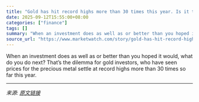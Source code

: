 ```yaml
---
title: "Gold has hit record highs more than 30 times this year. Is it too late to buy in?"
date: 2025-09-12T15:55:00+08:00
categories: ["finance"]
tags: []
summary: "When an investment does as well as or better than you hoped it would, what do you do next? That’s the dilemma for gold investors, who have seen prices for the precious metal settle at record highs mor"
source_url: "https://www.marketwatch.com/story/gold-has-hit-record-highs-more-than-30-times-this-year-is-it-too-late-to-buy-in-f4a9a5a0?mod=mw_rss_topstories"
---
```


When an investment does as well as or better than you hoped it would, what do you do next? That’s the dilemma for gold investors, who have seen prices for the precious metal settle at record highs more than 30 times so far this year.

---

*来源: [原文链接](https://www.marketwatch.com/story/gold-has-hit-record-highs-more-than-30-times-this-year-is-it-too-late-to-buy-in-f4a9a5a0?mod=mw_rss_topstories)*
